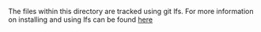 The files within this directory are tracked using git lfs. For more information on installing and using lfs can be found [here](https://git-lfs.github.com/)

